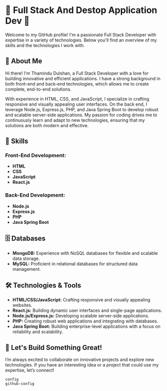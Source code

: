 # 🚀 Full Stack And Destop Application Dev 🚀

Welcome to my GitHub profile! I'm a passionate Full Stack Developer with expertise in a variety of technologies. Below you'll find an overview of my skills and the technologies I work with.

## 🌟 About Me

Hi there! I'm Thamindu Dulshan, a Full Stack Developer with a love for building innovative and efficient applications. I have a strong background in both front-end and back-end technologies, which allows me to create complete, end-to-end solutions.

With experience in HTML, CSS, and JavaScript, I specialize in crafting responsive and visually appealing user interfaces. On the back end, I leverage Node.js, Express.js, PHP, and Java Spring Boot to develop robust and scalable server-side applications. My passion for coding drives me to continuously learn and adapt to new technologies, ensuring that my solutions are both modern and effective.

## 🌟 Skills

### Front-End Development:
- **HTML**
- **CSS**
- **JavaScript**
- **React.js**

### Back-End Development:
- **Node.js**
- **Express.js**
- **PHP**
- **Java Spring Boot**


## 🗄️ Databases

- **MongoDB:** Experience with NoSQL databases for flexible and scalable data storage.
- **MySQL:** Proficient in relational databases for structured data management.


## 🛠️ Technologies & Tools

- **HTML/CSS/JavaScript:** Crafting responsive and visually appealing websites.
- **React.js:** Building dynamic user interfaces and single-page applications.
- **Node.js/Express.js:** Developing scalable server-side applications.
- **PHP:** Creating robust web applications and integrating with databases.
- **Java Spring Boot:** Building enterprise-level applications with a focus on reliability and scalability.


## 🚀 Let's Build Something Great!

I’m always excited to collaborate on innovative projects and explore new technologies. If you have an interesting idea or a project that could use my expertise, let’s connect!

    config
    github-config
